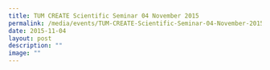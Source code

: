 ```yaml
---
title: TUM CREATE Scientific Seminar 04 November 2015
permalink: /media/events/TUM-CREATE-Scientific-Seminar-04-November-2015/
date: 2015-11-04
layout: post
description: ""
image: ""
---
```

